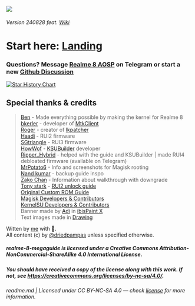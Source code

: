 ![](https://repository-images.githubusercontent.com/673466903/130160f7-3f55-45a8-9fec-bb79e0763082)

###### Version 240828 feat. [Wiki](https://github.com/driedpampas/realme-8-megaguide/wiki)

# Start here: [Landing](/landing.md)

### Questions? Message [Realme 8 AOSP](https://t.me/Realme8AOSPGroup) on Telegram or start a new [Github Discussion](https://github.com/driedpampas/realme-8-megaguide/discussions/new/choose)

<a href="https://star-history.com/#driedpampas/realme-8-megaguide&Date">
 <picture>
   <source media="(prefers-color-scheme: dark)" srcset="https://api.star-history.com/svg?repos=driedpampas/realme-8-megaguide&type=Date&theme=dark" />
   <source media="(prefers-color-scheme: light)" srcset="https://api.star-history.com/svg?repos=driedpampas/realme-8-megaguide&type=Date" />
   <img alt="Star History Chart" src="https://api.star-history.com/svg?repos=driedpampas/realme-8-megaguide&type=Date" />
 </picture>
</a>

## Special thanks & credits
 
> [Ben](https://github.com/bengris32/android_kernel_realme_mt6785) - Made everything possible by making the kernel for Realme 8  
> [bkerler](https://twitter.com/viperbjk) - developer of [MtkClient](https://github.com/bkerler/mtkclient)  
> [Roger](https://t.me/R0rt1z2) - creator of [lkpatcher](https://github.com/R0rt1z2/lkpatcher)  
> [Haadi](https://t.me/Haadi786H) - RUI2 firmware  
> [SGtriangle](https://t.me/SGtriangle) - RUI3 firmware  
> [HowWof](https://t.me/HowWof) - [KSUBuilder](https://github.com/HowWof/KernelSU_Builder) developer  
> [Ripper_Hybrid](https://t.me/Ripper_Hybrid) - helped with the guide and KSUBuilder | made RUI4 debloated firmware (available on Telegram)  
> [MrPotato6](https://t.me/MrPotato6) - Info and screenshots for Magisk rooting  
> [Nand kumar](https://forum.xda-developers.com/m/nand-kumar.8476267/) - backup guide inspo  
> [Zako Chan](https://t.me/zakolakov106/) - Information about walkthrough with downgrade  
> [Tony stark](https://forum.xda-developers.com/m/tony-stark.7582728/) - [RUI2 unlock guide](https://forum.xda-developers.com/t/guide-realme-8-unofficial-new-method-unlock-bootloader-flash-twrp-and-root-rmx3085.4386473/)  
> [Original Custom ROM Guide](https://telegra.ph/Flash-LineageOS-on-Realme-8-06-05)  
> [Magisk Developers & Contributors](https://github.com/topjohnwu/Magisk)  
> [KernelSU Developers & Contributors](https://github.com/tiann/KernelSU)  
> Banner made by [Adi](https://youtube.com/@WDableu) in [ibisPaint X](https://ibispaint.com/product.jsp)  
> Text images made in [Drawing](https://maoschanz.github.io/drawing)  
 
Witten by [me](https://dry.nl.eu.org/links) with 🫶.  
All content (c) by [@driedpampas](https://dry.nl.eu.org/links) unless specified otherwise.

##### realme-8-megaguide is licensed under a Creative Commons Attribution-NonCommercial-ShareAlike 4.0 International License.
##### You should have received a copy of the license along with this work. If not, see <https://creativecommons.org/licenses/by-nc-sa/4.0/>.
###### readme.md | Licensed under CC BY-NC-SA 4.0 — check [license](/LICENSE) for more information.

